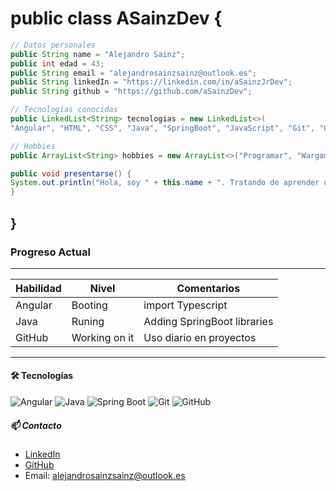 # public class ASainzDev {

```java
// Datos personales
public String name = "Alejandro Sainz";
public int edad = 43;
public String email = "alejandrosainzsainz@outlook.es";
public String linkedIn = "https://linkedin.com/in/aSainzJrDev";
public String github = "https://github.com/aSainzDev";

// Tecnologías conocidas
public LinkedList<String> tecnologias = new LinkedList<>(
"Angular", "HTML", "CSS", "Java", "SpringBoot", "JavaScript", "Git", "GitHub");

// Hobbies
public ArrayList<String> hobbies = new ArrayList<>("Programar", "Wargames", "Boardgames", "Trance Music");

public void presentarse() {
System.out.println("Hola, soy " + this.name + ". Tratando de aprender un poco más cada día.");
}

```
## }

### Progreso Actual
---

| **Habilidad**   | **Nivel**      | **Comentarios**             |
| --------------  | -------------- | --------------------------- |
| Angular         | Booting        | import Typescript            |
| Java            | Runing         | Adding SpringBoot libraries  |
| GitHub          | Working on it  | Uso diario en proyectos      |

---

#### 🛠️ Tecnologías

![Angular](https://img.shields.io/badge/-Angular-DD0031?style=for-the-badge&logo=angular&logoColor=white)
![Java](https://img.shields.io/badge/-Java-007396?style=for-the-badge&logo=java&logoColor=white)
![Spring Boot](https://img.shields.io/badge/-SpringBoot-6DB33F?style=for-the-badge&logo=spring&logoColor=white)
![Git](https://img.shields.io/badge/-Git-F05032?style=for-the-badge&logo=git&logoColor=white)
![GitHub](https://img.shields.io/badge/-GitHub-181717?style=for-the-badge&logo=github&logoColor=white)

##### 📫 Contacto

- [LinkedIn](https://linkedin.com/in/aSainzJrDev)
- [GitHub](https://github.com/aSainzDev)
- Email: alejandrosainzsainz@outlook.es
